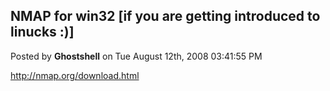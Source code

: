 ## NMAP for win32 [if you are getting introduced to linucks :)]
Posted by **Ghostshell** on Tue August 12th, 2008 03:41:55 PM

<!-- m --><a class="postlink" href="http://nmap.org/download.html">http://nmap.org/download.html</a><!-- m -->
